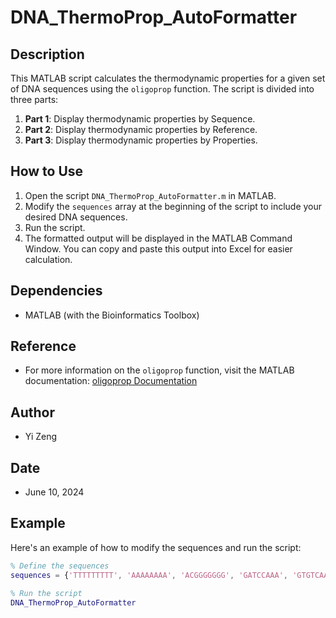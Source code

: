 # DNA_ThermoProp_AutoFormatter

## Description
This MATLAB script calculates the thermodynamic properties for a given set of DNA sequences using the `oligoprop` function. The script is divided into three parts:
1. **Part 1**: Display thermodynamic properties by Sequence.
2. **Part 2**: Display thermodynamic properties by Reference.
3. **Part 3**: Display thermodynamic properties by Properties.

## How to Use
1. Open the script `DNA_ThermoProp_AutoFormatter.m` in MATLAB.
2. Modify the `sequences` array at the beginning of the script to include your desired DNA sequences.
3. Run the script.
4. The formatted output will be displayed in the MATLAB Command Window. You can copy and paste this output into Excel for easier calculation.

## Dependencies
- MATLAB (with the Bioinformatics Toolbox)

## Reference
- For more information on the `oligoprop` function, visit the MATLAB documentation: [oligoprop Documentation](https://www.mathworks.com/help/bioinfo/ref/oligoprop.html)

## Author
- Yi Zeng

## Date
- June 10, 2024

## Example
Here's an example of how to modify the sequences and run the script:

```matlab
% Define the sequences
sequences = {'TTTTTTTTT', 'AAAAAAAA', 'ACGGGGGGG', 'GATCCAAA', 'GTGTCAAA'};

% Run the script
DNA_ThermoProp_AutoFormatter
